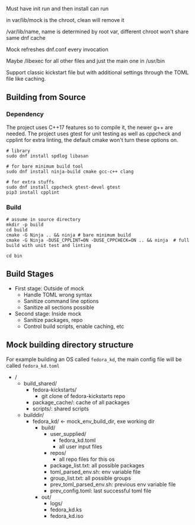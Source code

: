 Must have init run and then install can run

in var/lib/mock is the chroot, clean will remove it

/var/lib/name, name is determined by root var, different chroot won't share same dnf cache

Mock refreshes dnf.conf every invocation

Maybe /libexec for all other files and just the main one in /usr/bin

Support classic kickstart file but with additional settings through the TOML file like caching.

## Building from Source

### Dependency

The project uses C++17 features so to compile it, the newer g++ are needed. The project uses gtest for unit testing as well as cppcheck and cpplint for extra linting, the default cmake won't turn these options on.

```shell
# library
sudo dnf install spdlog libasan

# for bare minimum build tool
sudo dnf install ninja-build cmake gcc-c++ clang

# for extra stuffs
sudo dnf install cppcheck gtest-devel gtest
pip3 install cpplint
```

### Build

```shell
# assume in source directory
mkdir -p build
cd build
cmake -G Ninja .. && ninja # bare minimum build
cmake -G Ninja -DUSE_CPPLINT=ON -DUSE_CPPCHECK=ON .. && ninja  # full build with unit test and linting

cd bin
```

## Build Stages

- First stage: Outside of mock
  - Handle TOML wrong syntax
  - Sanitize command line options
  - Sanitize all sections possible
- Second stage: Inside mock
  - Sanitize packages, repo
  - Control build scripts, enable caching, etc

## Mock building directory structure

For example building an OS called ```fedora_kd```, the main config file will be called ```fedora_kd.toml```

- /
  - build_shared/
    - fedora-kickstarts/
        - git clone of fedora-kickstarts repo
    - package_cache/: cache of all packages
    - scripts/: shared scripts
  - builddir/
    - fedora_kd/ <- mock_env_build_dir, exe working dir
      - build/
        - user_supplied/
            - fedora_kd.toml
            - all user input files
        - repos/
            - all repo files for this os
        - package_list.txt: all possible packages
        - toml_parsed_env.sh: env variable file
        - group_list.txt: all possible groups
        - prev_toml_parsed_env.sh: previous env variable file
        - prev_config.toml: last successful toml file
      - out/
        - logs/
        - fedora_kd.ks
        - fedora_kd.iso